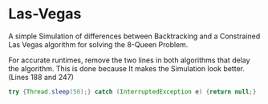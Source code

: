 # Las-Vegas
A simple Simulation of differences between Backtracking and a Constrained Las Vegas algorithm for solving the 8-Queen Problem.

For accurate runtimes, remove the two lines in both algorithms that delay the algorithm. This is done because It makes the Simulation look better.
(Lines 188 and 247)
```Java
try {Thread.sleep(50);} catch (InterruptedException e) {return null;}
```
